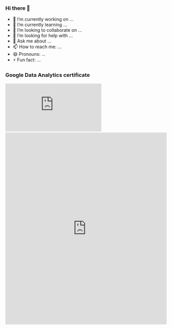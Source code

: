 ### Hi there 👋



- 🔭 I’m currently working on ...
- 🌱 I’m currently learning ...
- 👯 I’m looking to collaborate on ...
- 🤔 I’m looking for help with ...
- 💬 Ask me about ...
- 📫 How to reach me: ...
- 😄 Pronouns: ...
- ⚡ Fun fact: ...

### Google Data Analytics certificate

![Informacinio saugumo modelis](https://github.com/airidas23/airidas23/blob/main/Coursera%20KSTUEBV4TL2Y.pdf)
<embed src="https://github.com/airidas23/airidas23/blob/main/Coursera%20KSTUEBV4TL2Y.pdf" type="application/pdf" width="100%" height="600px" />
